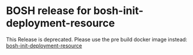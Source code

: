 BOSH release for bosh-init-deployment-resource
=======================

This Release is deprecated. Please use the pre build docker image instead: [bosh-init-deployment-resource](https://github.com/hybris/bosh-init-deployment-resource)
